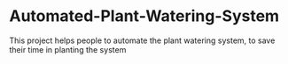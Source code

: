 # Automated-Plant-Watering-System
This project helps people to automate the plant watering system, to save their time in planting the system
